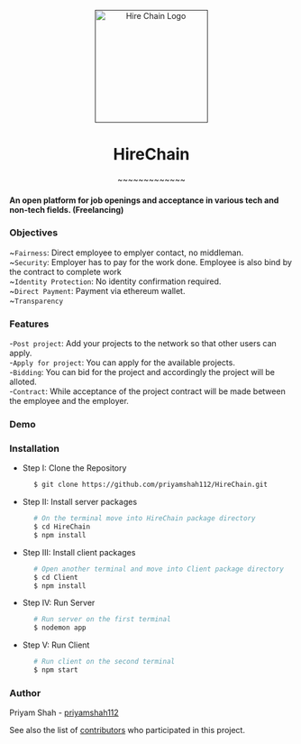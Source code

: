 <p align="center">
  <a href="" rel="noopner">
    <img height=200px src="http://cdn.differencebetween.net/wp-content/uploads/2018/05/Difference-Between-Link-and-Hyperlink.png" alt="Hire Chain Logo"></a>
<h1 align="center">HireChain</h1>
<p align="center">~~~~~~~~~~~~~</p>
<h4>An open platform for job openings and acceptance in various tech and non-tech fields. (Freelancing)</h4>

### Objectives

~`Fairness`: Direct employee to emplyer contact, no middleman.<br/>
~`Security`: Employer has to pay for the work done. Employee is also bind by the contract to complete work<br/>
~`Identity Protection`: No identity confirmation required.<br/>
~`Direct Payment`: Payment via ethereum wallet.<br/>
~`Transparency`


### Features

-`Post project`:  Add your projects to the network so that other users can apply.<br/>
-`Apply for project`: You can apply for the available projects.<br/>
-`Bidding`: You can bid for the project and accordingly the project will be alloted.<br/>
-`Contract`: While acceptance of the project contract will be made between the employee and the employer.<br/>

### Demo



### Installation
  * Step I: Clone the Repository
```sh
      $ git clone https://github.com/priyamshah112/HireChain.git      
```
  * Step II: Install server packages
```sh
      # On the terminal move into HireChain package directory
      $ cd HireChain
      $ npm install
```
* Step III: Install client packages
```sh
      # Open another terminal and move into Client package directory
      $ cd Client
      $ npm install
```
* Step IV: Run Server
```sh
      # Run server on the first terminal
      $ nodemon app
```

* Step V: Run Client
```sh
      # Run client on the second terminal
      $ npm start
```

### Author
Priyam Shah - [priyamshah112](https://github.com/priyamshah112)

See also the list of [contributors](https://github.com/priyamshah112/HireChain/pulse) who participated in this project.
